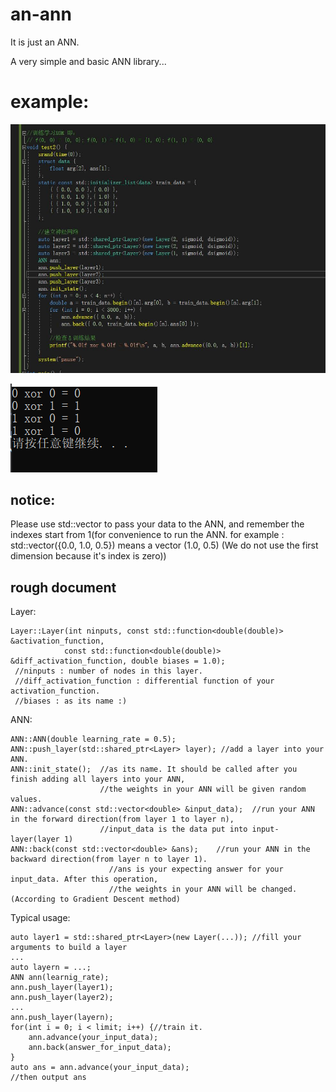 # an-ann
It is just an ANN.

A very simple and basic ANN library...

# example:
![](https://github.com/sxysxy/an-ann/raw/master/snapshot/xor_code.jpg)

![](https://github.com/sxysxy/an-ann/raw/master/snapshot/xor_res.png)

## notice:
Please use std::vector to pass your data to the ANN, and remember the indexes start from 1(for convenience to run the ANN. for example : std::vector({0.0, 1.0, 0.5}) means a vector (1.0, 0.5) (We do not use the first dimension because it's index is zero))

## rough document
Layer:
```
Layer::Layer(int ninputs, const std::function<double(double)> &activation_function, 
            const std::function<double(double)> &diff_activation_function, double biases = 1.0);
 //ninputs : number of nodes in this layer.
 //diff_activation_function : differential function of your activation_function.
 //biases : as its name :)
```

ANN:
```
ANN::ANN(double learning_rate = 0.5);
ANN::push_layer(std::shared_ptr<Layer> layer); //add a layer into your ANN.
ANN::init_state();  //as its name. It should be called after you finish adding all layers into your ANN, 
                    //the weights in your ANN will be given random values.
ANN::advance(const std::vector<double> &input_data);  //run your ANN in the forward direction(from layer 1 to layer n), 
                    //input_data is the data put into input-layer(layer 1)
ANN::back(const std::vector<double> &ans);    //run your ANN in the backward direction(from layer n to layer 1).
                      //ans is your expecting answer for your input_data. After this operation, 
                      //the weights in your ANN will be changed.(According to Gradient Descent method)   
```

Typical usage:
```
auto layer1 = std::shared_ptr<Layer>(new Layer(...)); //fill your arguments to build a layer
...
auto layern = ...;
ANN ann(learnig_rate);
ann.push_layer(layer1);
ann.push_layer(layer2);
...
ann.push_layer(layern);
for(int i = 0; i < limit; i++) {//train it.
    ann.advance(your_input_data);
    ann.back(answer_for_input_data);
}
auto ans = ann.advance(your_input_data);
//then output ans
```